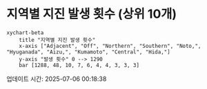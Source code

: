 # 지역별 지진 발생 횟수 (상위 10개)

```mermaid
xychart-beta
    title "지역별 지진 발생 횟수"
    x-axis ["Adjacent", "Off", "Northern", "Southern", "Noto,", "Hyuganada", "Aizu,", "Kumamoto", "Central", "Hida,"]
    y-axis "발생 횟수" 0 --> 1290
    bar [1288, 48, 10, 7, 6, 4, 4, 3, 3, 3]
```

업데이트 시간: 2025-07-06 00:18:38
